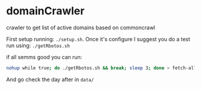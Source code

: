 # domainCrawler
crawler to get list of active domains based on commoncrawl


First setup running: `./setup.sh`.
Once it's configure I suggest you do a test run using: `./getRbotos.sh`


if all semms good you can run:
```bash
nohup while true; do ./getRbotos.sh && break; sleep 3; done > fetch-all.log
```

And go check the day after in ``data/``
